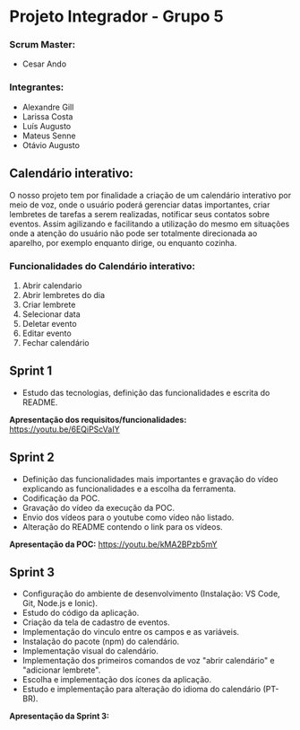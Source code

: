 # Projeto Integrador - Grupo 5

### Scrum Master:

- Cesar Ando

### Integrantes:

- Alexandre Gill
- Larissa Costa
- Luís Augusto
- Mateus Senne
- Otávio Augusto

## Calendário interativo:

O nosso projeto tem por finalidade a criação de um calendário interativo por meio de voz, onde o usuário poderá gerenciar datas importantes, criar lembretes de tarefas a serem realizadas, notificar seus contatos sobre eventos. Assim agilizando e facilitando a utilização do mesmo em situações onde a atenção do usuário não pode ser totalmente direcionada ao aparelho, por exemplo enquanto dirige, ou enquanto cozinha.

### Funcionalidades do Calendário interativo:

1. Abrir calendario
2. Abrir lembretes do dia
3. Criar lembrete
4. Selecionar data
5. Deletar evento
6. Editar evento
7. Fechar calendário

## Sprint 1

- Estudo das tecnologias, definição das funcionalidades e escrita do README.

**Apresentação dos requisitos/funcionalidades:** https://youtu.be/6EQiPScVaIY

## Sprint 2

- Definição das funcionalidades mais importantes e gravação do vídeo explicando as funcionalidades e a escolha da ferramenta.
- Codificação da POC.
- Gravação do vídeo da execução da POC.
- Envio dos vídeos para o youtube como vídeo não listado.
- Alteração do README contendo o link para os vídeos.

**Apresentação da POC:** https://youtu.be/kMA2BPzb5mY

## Sprint 3

- Configuração do ambiente de desenvolvimento (Instalação: VS Code, Git, Node.js e Ionic).
- Estudo do código da aplicação.
- Criação da tela de cadastro de eventos.
- Implementação do vinculo entre os campos e as variáveis.
- Instalação do pacote (npm) do calendário.
- Implementação visual do calendário.
- Implementação dos primeiros comandos de voz "abrir calendário" e "adicionar lembrete".
- Escolha e implementação dos ícones da aplicação.
- Estudo e implementação para alteração do idioma do calendário (PT-BR).

**Apresentação da Sprint 3:**
